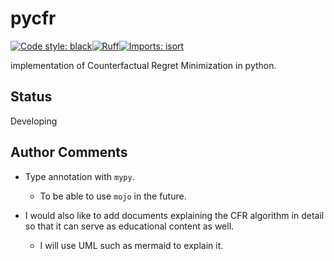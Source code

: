# pycfr

[![Code style: black](https://img.shields.io/badge/code%20style-black-000000.svg)](https://github.com/psf/black)[![Ruff](https://img.shields.io/endpoint?url=https://raw.githubusercontent.com/astral-sh/ruff/main/assets/badge/v2.json)](https://github.com/astral-sh/ruff)[![Imports: isort](https://img.shields.io/badge/%20imports-isort-%231674b1?style=flat&labelColor=ef8336)](https://pycqa.github.io/isort/)

implementation of Counterfactual Regret Minimization in python.

## Status

Developing

## Author Comments

- Type annotation with `mypy`.
  - To be able to use `mojo` in the future.

- I would also like to add documents explaining the CFR algorithm in detail so that it can serve as educational content as well.
  - I will use UML such as mermaid to explain it.
